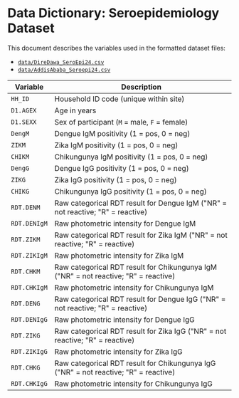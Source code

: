# Data Dictionary: Seroepidemiology Dataset

This document describes the variables used in the formatted dataset files:
- [`data/DireDawa_SeroEpi24.csv`](data/DireDawa_SeroEpi24.csv)
- [`data/AddisAbaba_Seroepi24.csv`](data/AddisAbaba_Seroepi24.csv)


| Variable       | Description |
|----------------|-------------|
| `HH_ID`        | Household ID code (unique within site) |
| `D1.AGEX`      | Age in years |
| `D1.SEXX`      | Sex of participant (`M` = male, `F` = female) |
| `DengM`        | Dengue IgM positivity (1 = pos, 0 = neg) |
| `ZIKM`         | Zika IgM positivity  (1 = pos, 0 = neg) |
| `CHIKM`        | Chikungunya IgM positivity  (1 = pos, 0 = neg) |
| `DengG`        | Dengue IgG positivity  (1 = pos, 0 = neg) |
| `ZIKG`         | Zika IgG positivity  (1 = pos, 0 = neg) |
| `CHIKG`        | Chikungunya IgG positivity  (1 = pos, 0 = neg) |
| `RDT.DENM`     | Raw categorical RDT result for Dengue IgM ("NR" = not reactive; "R" = reactive)|
| `RDT.DENIgM`   | Raw photometric intensity for Dengue IgM |
| `RDT.ZIKM`     | Raw categorical RDT result for Zika IgM  ("NR" = not reactive; "R" = reactive)|
| `RDT.ZIKIgM`   | Raw photometric intensity for Zika IgM |
| `RDT.CHKM`     | Raw categorical RDT result for Chikungunya IgM  ("NR" = not reactive; "R" = reactive)|
| `RDT.CHKIgM`   | Raw photometric intensity for Chikungunya IgM |
| `RDT.DENG`     | Raw categorical RDT result for Dengue IgG  ("NR" = not reactive; "R" = reactive)|
| `RDT.DENIgG`   | Raw photometric intensity for Dengue IgG |
| `RDT.ZIKG`     | Raw categorical RDT result for Zika IgG  ("NR" = not reactive; "R" = reactive)|
| `RDT.ZIKIgG`   | Raw photometric intensity for Zika IgG |
| `RDT.CHKG`     | Raw categorical RDT result for Chikungunya IgG  ("NR" = not reactive; "R" = reactive)|
| `RDT.CHKIgG`   | Raw photometric intensity for Chikungunya IgG |

